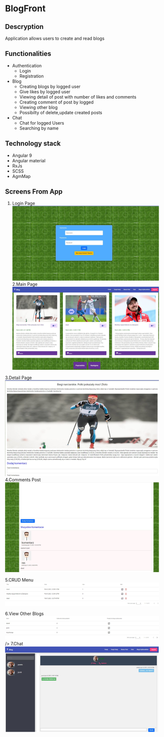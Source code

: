 # BlogFront


## Descryption

Application allows users to create and read blogs



## Functionalities

<ul>
<li>
Authentication
  <ul>
    <li>Login</li>
    <li>Registration</li>
  </ul>
</li>
<li>
Blog
  <ul>
    <li>Creating blogs by logged user</li>
    <li>Give likes by logged user</li>
    <li>Viewing detail of post with number of likes and comments </li>
    <li>Creating comment of post by logged </li>
    <li>Viewing other blog</li>
    <li>Possibilty of delete,update created posts</li>
  </ul> 
</li>
<li>  
Chat
  <ul>
    <li>Chat for logged Users</li>
    <li>Searching by name</li>
  </ul> 
</li>
</ul>
  
## Technology stack

<ul>
  <li>Angular 9</li>
  <li>Angular material</li>
  <li>RxJs</li>
  <li>SCSS</li>
  <li>AgmMap</li>
</ul>  

## Screens From App
1. Login Page
![](Readme/login.JPG)
2.Main Page
![](Readme/first.JPG)

3.Detail Page
![](Readme/deatail1.JPG)
4.Comments Post
![](Readme/comment.JPG)

5.CRUD Menu
![](Readme/our.JPG)

6.View Other Blogs
![](Readme/viewblog.JPG)
/>
7.Chat
![](Readme/chat.JPG)
